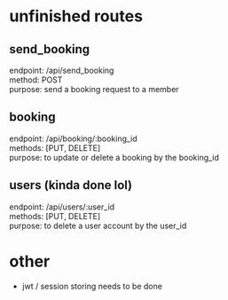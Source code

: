# unfinished routes      

## send_booking    
endpoint: /api/send_booking    
method: POST    
purpose: send a booking request to a member    

## booking    
endpoint: /api/booking/:booking_id    
methods: [PUT, DELETE]    
purpose: to update or delete a booking by the booking_id    

## users (kinda done lol)    
endpoint: /api/users/:user_id    
methods: [PUT, DELETE]    
purpose: to delete a user account by the user_id    


# other    
- jwt / session storing needs to be done    
